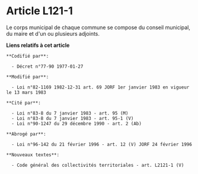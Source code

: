 # Article L121-1

Le corps municipal de chaque commune se compose du conseil municipal, du maire et d'un ou plusieurs adjoints.

**Liens relatifs à cet article**

	**Codifié par**:

	  - Décret n°77-90 1977-01-27

	**Modifié par**:

	  - Loi n°82-1169 1982-12-31 art. 69 JORF 1er janvier 1983 en vigueur le 13 mars 1983

	**Cité par**:

	  - Loi n°83-8 du 7 janvier 1983 - art. 95 (M)
	  - Loi n°83-8 du 7 janvier 1983 - art. 95-1 (V)
	  - Loi n°90-1247 du 29 décembre 1990 - art. 2 (Ab)

	**Abrogé par**:

	  - Loi n°96-142 du 21 février 1996 - art. 12 (V) JORF 24 février 1996

	**Nouveaux textes**:

	  - Code général des collectivités territoriales - art. L2121-1 (V)
